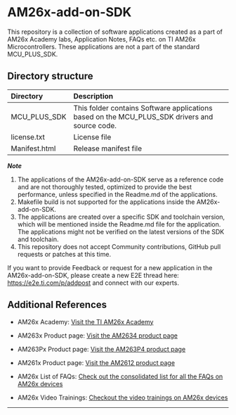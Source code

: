# AM26x-add-on-SDK
  
This repository is a collection of software applications created as a part of AM26x Academy labs, Application Notes, FAQs etc. on TI AM26x Microcontrollers. These applications are not a part of the standard MCU_PLUS_SDK.

## Directory structure

| Directory | Description |
|:--|:--|
| MCU_PLUS_SDK | This folder contains Software applications based on the MCU_PLUS_SDK drivers and source code.
| license.txt | License file |
| Manifest.html | Release manifest file |


***Note***

1. The applications of the AM26x-add-on-SDK serve as a reference code and are not thoroughly tested, optimized to provide the best performance, unless specified in the Readme.md of the applications.
2. Makefile build is not supported for the applications inside the AM26x-add-on-SDK.
3. The applications are created over a specific SDK and toolchain version, which will be mentioned inside the Readme.md file for the application. The applications might not be verified on the latest versions of the SDK and toolchain.
4. This repository does not accept Community contributions, GitHub pull requests or patches at this time.
 
If you want to provide Feedback or request for a new application in the AM26x-add-on-SDK, please create a new E2E thread here: https://e2e.ti.com/p/addpost and connect with our experts.

## Additional References

- AM26x Academy: [Visit the TI AM26x Academy](https://dev.ti.com/tirex/explore/node?node=A__AEIJm0rwIeU.2P1OBWwlaA__AM26X-ACADEMY__t0CaxbG__LATEST)

- AM263x Product page: [Visit the AM2634 product page](https://www.ti.com/product/AM2634)

- AM263Px Product page: [Visit the AM263P4 product page](https://www.ti.com/product/AM263P4)

- AM261x Product page: [Visit the AM2612 product page](https://www.ti.com/product/AM2612)

- AM26x List of FAQs: [Check out the consolidated list for all the FAQs on AM26x devices](https://e2e.ti.com/support/microcontrollers/arm-based-microcontrollers-group/arm-based-microcontrollers/f/arm-based-microcontrollers-forum/1236135/faq-mcu-plus-sdk-am263x-faq-can-you-provide-the-list-of-faqs-for-am26x-devices)

- AM26x Video Trainings: [Checkout the video trainings on AM26x devices](https://www.ti.com/sitesearch/en-us/docs/universalsearch.tsp?langPref=en-US&nr=4&searchTerm=am26x#q=am26x&f-videos=Video)

---